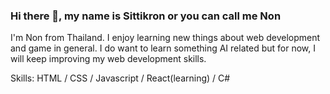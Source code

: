 ### Hi there 👋, my name is Sittikron or you can call me Non
I'm Non from Thailand. I enjoy learning new things about web development and game in general. I do want to learn something AI related but for now, I will keep improving my web development skills.

Skills: HTML / CSS / Javascript / React(learning) / C#



